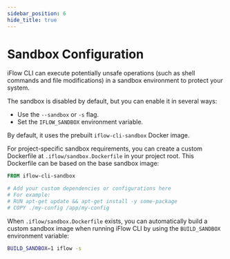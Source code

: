 ```yaml
---
sidebar_position: 6
hide_title: true
---
```


# Sandbox Configuration

iFlow CLI can execute potentially unsafe operations (such as shell commands and file modifications) in a sandbox environment to protect your system.

The sandbox is disabled by default, but you can enable it in several ways:

- Use the `--sandbox` or `-s` flag.
- Set the `IFLOW_SANDBOX` environment variable.

By default, it uses the prebuilt `iflow-cli-sandbox` Docker image.

For project-specific sandbox requirements, you can create a custom Dockerfile at `.iflow/sandbox.Dockerfile` in your project root. This Dockerfile can be based on the base sandbox image:

```dockerfile
FROM iflow-cli-sandbox

# Add your custom dependencies or configurations here
# For example:
# RUN apt-get update && apt-get install -y some-package
# COPY ./my-config /app/my-config
```

When `.iflow/sandbox.Dockerfile` exists, you can automatically build a custom sandbox image when running iFlow CLI by using the `BUILD_SANDBOX` environment variable:

```bash
BUILD_SANDBOX=1 iflow -s
```